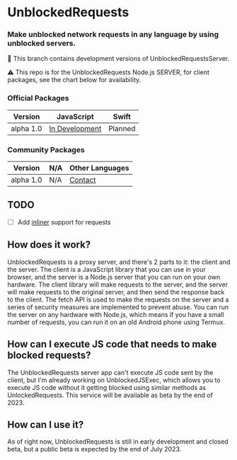 # UnblockedRequests
### Make unblocked network requests in any language by using unblocked servers.

🚫 This branch contains development versions of UnblockedRequestsServer.

⚠️ This repo is for the UnblockedRequests Node.js SERVER, for client packages, see the chart below for availability.

### **Official Packages**
| Version | JavaScript | Swift |
| ------- | ---------- | ----- |
| alpha 1.0 | [In Development](https://github.com/JiningLiu/UnblockedRequestsJS) | Planned |

### **Community Packages**
| Version   | N/A | Other Languages |
| --------- | --- | --------------- |
| alpha 1.0 | N/A | [Contact](mailto:jiningdev@gmail.com?subject=Community-made%20Package%20for%20UnblockedRequests) |


## TODO
- [ ] Add [inliner](https://github.com/remy/inliner) support for requests

## How does it work?
UnblockedRequests is a proxy server, and there's 2 parts to it: the client and the server. The client is a JavaScript library that you can use in your browser, and the server is a Node.js server that you can run on your own hardware. The client library will make requests to the server, and the server will make requests to the original server, and then send the response back to the client. The fetch API is used to make the requests on the server and a series of security measures are implemented to prevent abuse. You can run the server on any hardware with Node.js, which means if you have a small number of requests, you can run it on an old Android phone using Termux.

## How can I execute JS code that needs to make blocked requests?
The UnblockedRequests server app can't execute JS code sent by the client, but I'm already working on UnblockedJSExec, which allows you to execute JS code without it getting blocked using similar methods as UnlockedRequests. This service will be available as beta by the end of 2023.

## How can I use it?
As of right now, UnblockedRequests is still in early development and closed beta, but a public beta is expected by the end of July 2023.